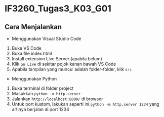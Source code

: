 # IF3260_Tugas3_K03_G01
## Cara Menjalankan
* Menggunakan Visual Studio Code
1. Buka VS Code
2. Buka file index.html
3. Install extension Live Server (apabila belum)
4. Klik ```Go Live``` di sekitar pojok kanan bawah VS Code
5. Apabila tampilan yang muncul adalah folder-folder, klik `src`
* Menggunakan Python
1. Buka terminal di folder project
2. Masukkan `python -m http.server`
3. Jalankan `http://localhost:8000/` di browser
4. Untuk port kustom, lakukan seperti ini `python -m http.server 1234` yang artinya berjalan di port 1234